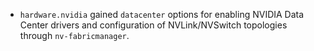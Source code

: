 - `hardware.nvidia` gained `datacenter` options for enabling NVIDIA Data Center
  drivers and configuration of NVLink/NVSwitch topologies through
  `nv-fabricmanager`.
